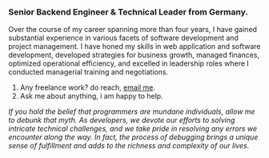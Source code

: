 <article>
   <h3 dir="auto">
      Senior Backend Engineer &amp; Technical Leader from Germany.
   </h3>
   <p dir="auto">
      Over the course of my career spanning more than four years, I have gained substantial experience in various facets of software development and project management. I have honed my skills in web application and software development, developed strategies for business growth, managed finances, optimized operational efficiency, and excelled in leadership roles where I conducted managerial training and negotiations.
   </p>

<ol dir="auto">
   <li>Any freelance work? do reach, <a href="mailto:leroy.wagner20@gmail.com">email me</a>.</li>
   <li>Ask me about anything, i am happy to help.</li>
</ol>
   
_If you hold the belief that programmers are mundane individuals, allow me to debunk that myth. As developers, we devote our efforts to solving intricate technical challenges, and we take pride in resolving any errors we encounter along the way. In fact, the process of debugging brings a unique sense of fulfillment and adds to the richness and complexity of our lives._

</article>

